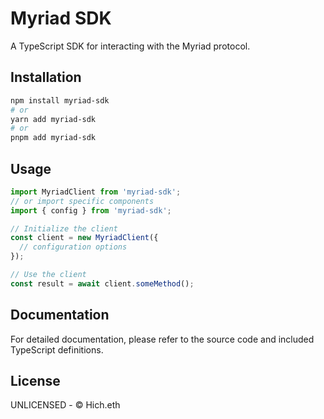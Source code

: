 # Myriad SDK

A TypeScript SDK for interacting with the Myriad protocol.

## Installation

```bash
npm install myriad-sdk
# or
yarn add myriad-sdk
# or
pnpm add myriad-sdk
```

## Usage

```typescript
import MyriadClient from 'myriad-sdk';
// or import specific components
import { config } from 'myriad-sdk';

// Initialize the client
const client = new MyriadClient({
  // configuration options
});

// Use the client
const result = await client.someMethod();
```

## Documentation

For detailed documentation, please refer to the source code and included TypeScript definitions.

## License

UNLICENSED - © Hich.eth
